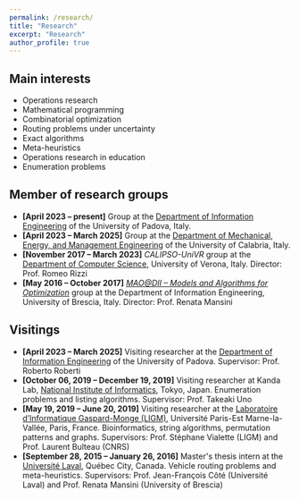 ```yaml
---
permalink: /research/
title: "Research"
excerpt: "Research"
author_profile: true
---
```


## Main interests

- Operations research
- Mathematical programming
- Combinatorial optimization
- Routing problems under uncertainty
- Exact algorithms
- Meta-heuristics
- Operations research in education
- Enumeration problems

## Member of research groups
- **[April 2023 – present]** Group at the [Department of Information Engineering](https://www.dei.unipd.it/en/home-page) of the University of Padova, Italy.
- **[April 2023 – March 2025]** Group at the [Department of Mechanical, Energy, and Management Engineering](https://dimeg.unical.it/?lang=en) of the University of Calabria, Italy.
- **[November 2017 – March 2023]** *CALIPSO-UniVR* group at the [Department of Computer Science](https://www.di.univr.it/?lang=en), University of Verona, Italy. Director: Prof. Romeo Rizzi
- **[May 2016 – October 2017]** *[MAO@DII – Models and Algorithms for Optimization](http://or-dii.unibs.it/)* group at the Department of Information Engineering, University of Brescia, Italy. Director: Prof. Renata Mansini

## Visitings
- **[April 2023 – March 2025]** Visiting researcher at the [Department of Information Engineering](https://www.dei.unipd.it/en/home-page) of the University of Padova. Supervisor: Prof. Roberto Roberti
- **[October 06, 2019 – December 19, 2019]** Visiting researcher at Kanda Lab, [National Institute of Informatics](https://www.nii.ac.jp/en/), Tokyo, Japan. Enumeration problems and listing algorithms. Supervisor: Prof. Takeaki Uno
- **[May 19, 2019 – June 20, 2019]** Visiting researcher at the [Laboratoire d’Informatique Gaspard-Monge (LIGM)](https://siteigm.univ-mlv.fr), Université Paris-Est Marne-la-Vallée, Paris, France. Bioinformatics, string algorithms, permutation patterns and graphs. Supervisors: Prof. Stéphane Vialette (LIGM) and Prof. Laurent Bulteau (CNRS)
- **[September 28, 2015 – January 26, 2016]** Master's thesis intern at the [Université Laval](https://www.ulaval.ca/en), Québec City, Canada. Vehicle routing problems and meta-heuristics. Supervisors: Prof. Jean-François Côté (Université Laval) and Prof. Renata Mansini (University of Brescia)
